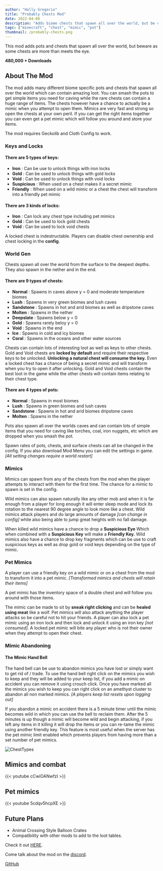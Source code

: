 ```yaml
---
author: "Holly Gregorio"
title: "Probably Chests Mod"
date: 2022-04-08
description: "Adds biome chests that spawn all over the world, but be careful as some are more than meets the eye"
tags: ["minecraft", "chest", "mimic", "pot"]
thumbnail: /probably-chests.png
---
```


This mod adds pots and chests that spawn all over the world, but beware as some chests are more than meets the eye.

**480,000 + Downloads**

## About The Mod
The mod adds many different biome specific pots and chests that spawn all over the world which can contain amazing loot. You can smash the pots to get simple items you need for caving while the rare chests can contain a huge range of items. The chests however have a chance to actually be a mimic when you attempt to open them. Mimics are very fast and strong so open the chests at your own peril. If you can get the right items together you can even get a pet mimic which will follow you around and store your items.

The mod requires Geckolib and Cloth Config to work.

### Keys and Locks
#### There are 5 types of keys:
- **Iron** : Can be use to unlock things with iron locks
- **Gold** : Can be used to unlock things with gold locks
- **Void** : Can be used to unlock things with void locks
- **Suspicious** : When used on a chest makes it a secret mimic
- **Friendly** : When used on a wild mimic or a chest the chest will transform into a friendly pet mimic

#### There are 3 kinds of locks:
- **Iron** : Can lock any chest type including pet mimics
- **Gold** : Can be used to lock gold chests
- **Void** : Can be used to lock void chests

A locked chest is indestructable. Players can disable chest ownership and chest locking in the **config**.

### World Gen
Chests spawn all over the world from the surface to the deepest depths. They also spawn in the nether and in the end.
#### There are 9 types of chests:
- **Normal** : Spawns in caves above y = 0 and moderate temperature biomes
- **Lush** : Spawns in very green biomes and lush caves
- **Sandstone** : Spawns in hot and arid biomes as well as dripstone caves
- **Molten** : Spawns in the nether
- **Deepslate** : Spawns below y = 0
- **Gold** : Spawns rarely beloy y = 0
- **Void** : Spawns in the end
- **Ice** : Spawns in cold and icy biomes
- **Coral** : Spawns in the oceans and other water sources

Chests can contain lots of interesting loot as well as keys to other chests. Gold and Void chests are **locked by default** and require their respective keys to be unlocked. **Unlocking a natural chest will consume the key.** Even a locked chest has a chance of being a secret mimic and will transform when you try to open it after unlocking. Gold and Void chests contain the best loot in the game while the other chests will contain items relating to their chest type.

#### There are 4 types of pots:
- **Normal** : Spawns in most biomes
- **Lush** : Spawns in green biomes and lush caves
- **Sandstone** : Spawns in hot and arid biomes dripstone caves
- **Molten** : Spawns in the nether

Pots also spawn all over the worlds caves and can contain lots of simple items that you need for caving like torches, coal, iron nuggets, etc which are dropped when you smash the pot.


Spawn rates of pots, chests, and surface chests can all be changed in the config. If you also download Mod Menu you can edit the settings in game. *[All setting changes require a world restart]*

### Mimics
Mimics can spawn from any of the chests from the mod when the player attempts to interact with them for the first time. The chance for a mimic to spawn is set in the config.

Wild mimics can also spawn naturally like any other mob and when it is far enough from a player for long enough it will enter sleep mode and lock its rotation to the nearest 90 degree angle to look more like a chest. Wild mimics attack players and do large amounts of damage *[can change in config]* while also being able to jump great heights with no fall damage.

When killed wild mimics have a chance to drop a **Suspicious Eye** Which when combined with a **Suspicious Key** will make a **Friendly Key.** Wild mimics also have a chance to drop key fragments which can be use to craft suspicious keys as well as drop gold or void keys depending on the type of mimic.

### Pet Mimics
A player can use a friendly key on a wild mimic or on a chest from the mod to transform it into a pet mimic. *[Transformed mimics and chests will retain their items]*

A pet mimic has the inventory space of a double chest and will follow you around with those items.

The mimic can be made to sit by **sneak right clicking** and can be **healed using meat** like a wolf. Pet mimics will also attack anything the player attacks so be careful not to hit your friends. A player can also lock a pet mimic using an iron lock and then lock and unlock it using an iron key *[not consumed]*. A locked pet mimic will bite any player who is not their owner when they attempt to open their chest.

### Mimic Abandoning
#### The Mimic Hand Bell
The hand bell can be use to abandon mimics you have lost or simply want to get rid of / trade. To use the hand bell right click on the mimics you wish to keep and they will be added to your keep list, if you add a mimic on accident you can remove it using crouch click. Once you have marked all the mimics you wish to keep you can right click on an amethyst cluster to abandon all non marked mimics. *[A players keep list resets upon logging out]*

If you abandon a mimic on accident there is a 5 minute timer until the mimic becomes wild in which you can use the bell to reclaim them. After the 5 minutes is up though a mimic will become wild and begin attacking, if you left any items in it killing it will drop the items or you can re-tame the mimic using another friendly key. This feature is most useful when the server has the pet mimic limit enabled which prevents players from having more than a set number of pet mimics.

![ChestTypes](/chest-types.png)

## Mimics and combat

{{< youtube cCwiOANwfzI >}}

## Pet mimics

{{< youtube 5cdqv5hcpXE >}}


## Future Plans
- Animal Crossing Style Balloon Crates
- Compatibility with other mods to add to the loot tables.

Check it out [HERE](https://www.curseforge.com/minecraft/mc-mods/probably-chests).

Come talk about the mod on the [discord](https://discord.gg/fvcFxTg6sB).

[GitHub](https://github.com/ReillyGregorio/ProbablyChests)

